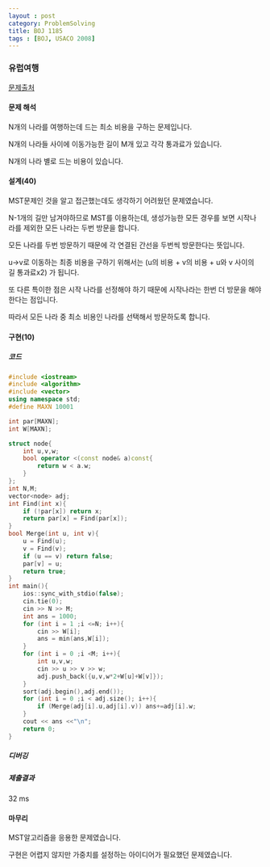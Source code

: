 ```yaml
---
layout : post
category: ProblemSolving
title: BOJ 1185
tags : [BOJ, USACO 2008]
---
```

### 유럽여행

[문제출처](https://www.acmicpc.net/problem/1185)

#### 문제 해석
  
N개의 나라를 여행하는데 드는 최소 비용을 구하는 문제입니다.

N개의 나라들 사이에 이동가능한 길이 M개 있고 각각 통과료가 있습니다.

N개의 나라 별로 드는 비용이 있습니다.

#### 설계(40)

MST문제인 것을 알고 접근했는데도 생각하기 어려웠던 문제였습니다.

N-1개의 길만 남겨야하므로 MST를 이용하는데, 생성가능한 모든 경우를 보면 시작나라를 제외한 모든 나라는 두번 방문을 합니다.

모든 나라를 두번 방문하기 때문에 각 연결된 간선을 두번씩 방문한다는 뜻입니다.

u->v로 이동하는 최종 비용을 구하기 위해서는 (u의 비용 + v의 비용 + u와 v 사이의 길 통과료x2) 가 됩니다.

또 다른 특이한 점은 시작 나라를 선정해야 하기 때문에 시작나라는 한번 더 방문을 해야한다는 점입니다.

따라서 모든 나라 중 최소 비용인 나라를 선택해서 방문하도록 합니다.

#### 구현(10)

##### 코드

```cpp
#include <iostream>
#include <algorithm>
#include <vector>
using namespace std;
#define MAXN 10001

int par[MAXN];
int W[MAXN];

struct node{
    int u,v,w;
    bool operator <(const node& a)const{
        return w < a.w;
    }
};
int N,M;
vector<node> adj;
int Find(int x){
    if (!par[x]) return x;
    return par[x] = Find(par[x]);
}
bool Merge(int u, int v){
    u = Find(u);
    v = Find(v);
    if (u == v) return false;
    par[v] = u;
    return true;
}
int main(){
    ios::sync_with_stdio(false);
    cin.tie(0);
    cin >> N >> M;
    int ans = 1000;
    for (int i = 1 ;i <=N; i++){
        cin >> W[i];
        ans = min(ans,W[i]);
    }
    for (int i = 0 ;i <M; i++){
        int u,v,w;
        cin >> u >> v >> w;
        adj.push_back({u,v,w*2+W[u]+W[v]});
    }
    sort(adj.begin(),adj.end());
    for (int i = 0 ;i < adj.size(); i++){
        if (Merge(adj[i].u,adj[i].v)) ans+=adj[i].w;
    }
    cout << ans <<"\n";
    return 0;
}
```

##### 디버깅

##### 제출결과

32 ms

#### 마무리

MST알고리즘을 응용한 문제였습니다.

구현은 어렵지 않지만 가중치를 설정하는 아이디어가 필요했던 문제였습니다.
